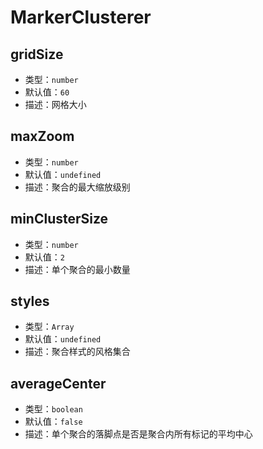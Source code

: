 # MarkerClusterer

## gridSize

- 类型：`number`
- 默认值：`60`
- 描述：网格大小

## maxZoom

- 类型：`number`
- 默认值：`undefined`
- 描述：聚合的最大缩放级别

## minClusterSize

- 类型：`number`
- 默认值：`2`
- 描述：单个聚合的最小数量

## styles

- 类型：`Array`
- 默认值：`undefined`
- 描述：聚合样式的风格集合

## averageCenter

- 类型：`boolean`
- 默认值：`false`
- 描述：单个聚合的落脚点是否是聚合内所有标记的平均中心
